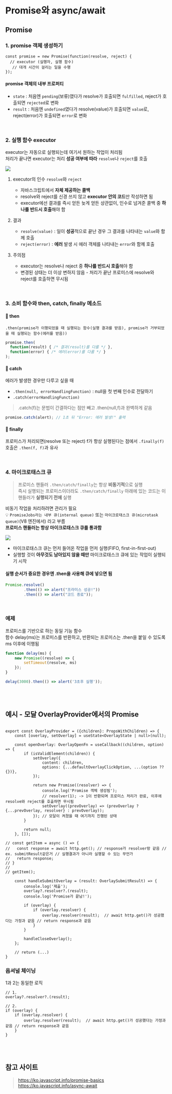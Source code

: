 # Promise와 async/await

## Promise

### 1. promise 객체 생성하기 

```tsx
const promise = new Promise(function(resolve, reject) {
  // executor (실행자, 실행 함수)
   // 대개 시간이 걸리는 일을 수행
});
```

#### promise 객체의 내부 프로퍼티

* `state` : 처음엔 `pending`(보류)였다가 resolve가 호출되면 `fulfilled`, reject가 호출되면 `rejected`로 변화 
* `result` : 처음엔 `undefined`였다가 resolve(value)가 호출되면 `value`로, reject(error)가 호출되면 `error`로 변화

<br>

### 2. 실행 함수 executor  

executor는 자동으로 실행되는데 여기서 원하는 작업이 처리됨  
처리가 끝나면 executor는 처리 **성공 여부에 따라** `resolve`나 `reject`를 호출

![](../Images/프로미스_프로퍼티.png)

1. executor의 인수 `resolve`와 `reject`
   * 자바스크립트에서 **자체 제공하는 콜백**
   * resolve와 reject를 신경 쓰지 않고 **executor 안의 코드**만 작성하면 됨
   * executor에선 결과를 즉시 얻든 늦게 얻든 상관없이, 인수로 넘겨준 콜백 중 **하나를 반드시 호출**해야 함 

2. 결과 
   * `resolve(value)` : 일이 **성공**적으로 끝난 경우 그 결과를 나타내는 `value`와 함께 호출 
   * `reject(error)` : **에러** 발생 시 에러 객체를 나타내는 `error`와 함께 호출
   
3. 주의점
   * executor는 resolve나 reject 중 **하나를 반드시 호출**해야 함
   * 변경된 상태는 더 이상 변하지 않음 - 처리가 끝난 프로미스에 resolve와 reject를 호출하면 무시됨 

<br>

### 3. 소비 함수와 then, catch, finally 메소드 

#### 📍 then

```
.then(promise가 이행되었을 때 실행되는 함수(실행 결과를 받음), promise가 거부되었을 때 실행되는 함수(에러를 받음)) 
```

```js
promise.then(
  function(result) { /* 결과(result)를 다룸 */ },
  function(error) { /* 에러(error)를 다룸 */ }
);
```   

#### 📍 catch

에러가 발생한 경우만 다루고 싶을 때

* `.then(null, errorHandlingFunction)` : null을 첫 번째 인수로 전달하기
* `.catch(errorHandlingFunction)`

> .catch(f)는 문법이 간결하다는 점만 빼고 .then(null,f)과 완벽하게 같음 

```js
promise.catch(alert); // 1초 뒤 "Error: 에러 발생!" 출력
```

#### 📍 finally

프로미스가 처리되면(resolve 또는 reject) f가 항상 실행된다는 점에서 `.finally(f)` 호출은 `.then(f, f)`과 유사

<br>

### 4. 마이크로태스크 큐

> 프로미스 핸들러 `.then/catch/finally`는 항상 **비동기적**으로 실행     
> 즉시 실행되는 프로미스이더라도 `.then/catch/finally` 아래에 있는 코드는 이 핸들러가 **실행되기 전에** 실행

비동기 작업을 처리하려면 관리가 필요  
💡 `PromiseJobs라는 내부 큐(internal queue)` 또는 `마이크로태스크 큐(microtask queue)`(V8 엔진에서) 라고 부름   
**프로미스 핸들러는 항상 마이크로태스크 큐를 통과함**

![](../Images/프로미스_마이크로태스크.png)

* 마이크로태스크 큐는 먼저 들어온 작업을 먼저 실행(FIFO, first-in-first-out)
* 실행할 것이 **아무것도 남아있지 않을 때만** 마이크로태스크 큐에 있는 작업이 실행되기 시작

#### 실행 순서가 중요한 경우엔 .then을 사용해 큐에 넣으면 됨 

```js
Promise.resolve()
        .then(() => alert("프라미스 성공!"))
        .then(() => alert("코드 종료"));
```

<br>

### 예제

프로미스를 기반으로 하는 동일 기능 함수  
함수 delay(ms)는 프로미스를 반환하고, 반환되는 프로미스는 .then을 붙일 수 있도록 ms 이후에 이행됨

```js
function delay(ms) {
    new Promise((resolve) => {
        setTimeout(resolve, ms)
    });
}

delay(3000).then(() => alert('3초후 실행'));
```

<br><br>

## 예시 - 모달 OverlayProvider에서의 Promise 

```tsx

export const OverlayProvider = ({children}: PropsWithChildren) => {
    const [overlay, setOverlay] = useState<OverlayState | null>(null);

    const openOverlay: OverlayOpenFn = useCallback((children, option) => {
        if (isValidElement(children)) {
            setOverlay({
                content: children,
                options: {...defaultOverlayClickOption, ...(option ?? {})},
            });

            return new Promise((resolver) => {
                console.log('Promise 객체 생성됨');
                // resolver(1); -> 1이 반환되며 프로미스 처리가 완료, 이후에 resolve와 reject를 호출하면 무시됨  
                setOverlay((prevOverlay) => (prevOverlay ? {...prevOverlay, resolver} : prevOverlay));
            }); // 모달이 켜졌을 때 여기까지 진행된 상태
        }

        return null;
    }, []);

// const getItem = async () => {
//   const response = await http.get(); // response가 resolver랑 같음 // ex. submitResult같은거 // 실행결과가 아니라 실행할 수 있는 무언가
//   return response;
// }
//
// getItem();

    const handleSubmitOverlay = (result: OverlaySubmitResult) => {
        console.log('제출');
        overlay?.resolver?.(result);
        console.log('Promise가 끝남!');

        if (overlay) {
            if (overlay.resolver) {
                overlay.resolver(result);  // await http.get()가 성공했다는 가정과 같음 // return response과 같음
            }
        }

        handleCloseOverlay();
    };
    
    // return (...)
}
```

### 옵셔널 체이닝

1과 2는 동일한 로직

```tsx
// 1.
overlay?.resolver?.(result);

// 2. 
if (overlay) {
    if (overlay.resolver) {
        overlay.resolver(result);  // await http.get()가 성공했다는 가정과 같음 // return response과 같음
    }
}
```

<br><br>

## 참고 사이트

> https://ko.javascript.info/promise-basics
> https://ko.javascript.info/async-await
